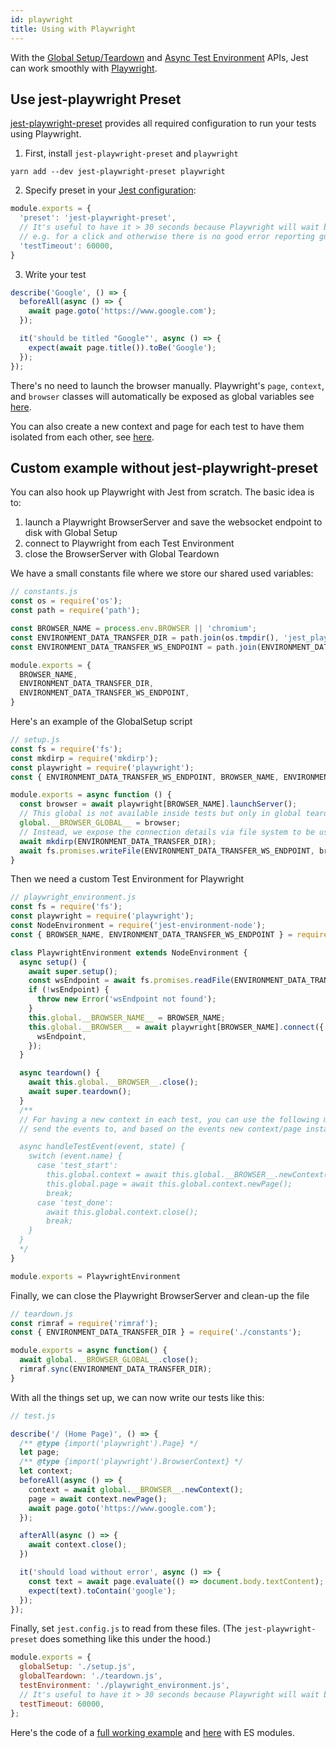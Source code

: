 ```yaml
---
id: playwright
title: Using with Playwright
---
```


With the [Global Setup/Teardown](Configuration.md#globalsetup-string) and [Async Test Environment](Configuration.md#testenvironment-string) APIs, Jest can work smoothly with [Playwright](https://github.com/microsoft/playwright).

## Use jest-playwright Preset

[jest-playwright-preset](https://github.com/playwright-community/jest-playwright) provides all required configuration to run your tests using Playwright.

1.  First, install `jest-playwright-preset` and `playwright`

```
yarn add --dev jest-playwright-preset playwright
```

2.  Specify preset in your [Jest configuration](Configuration.md):

```js
module.exports = {
  'preset': 'jest-playwright-preset',
  // It's useful to have it > 30 seconds because Playwright will wait by default up to 30 seconds
  // e.g. for a click and otherwise there is no good error reporting guaranteed.
  'testTimeout': 60000,
}
```

3.  Write your test

```js
describe('Google', () => {
  beforeAll(async () => {
    await page.goto('https://www.google.com');
  });

  it('should be titled "Google"', async () => {
    expect(await page.title()).toBe('Google');
  });
});
```

There's no need to launch the browser manually. Playwright's `page`, `context`, and `browser` classes will automatically be exposed as global variables see [here](https://github.com/playwright-community/jest-playwright#globals).

You can also create a new context and page for each test to have them isolated from each other, see [here](https://github.com/playwright-community/jest-playwright#reset-current-context).

## Custom example without jest-playwright-preset

You can also hook up Playwright with Jest from scratch. The basic idea is to:

1.  launch a Playwright BrowserServer and save the websocket endpoint to disk with Global Setup
2.  connect to Playwright from each Test Environment
3.  close the BrowserServer with Global Teardown

We have a small constants file where we store our shared used variables:

```js
// constants.js
const os = require('os');
const path = require('path');

const BROWSER_NAME = process.env.BROWSER || 'chromium';
const ENVIRONMENT_DATA_TRANSFER_DIR = path.join(os.tmpdir(), 'jest_playwright_global_setup');
const ENVIRONMENT_DATA_TRANSFER_WS_ENDPOINT = path.join(ENVIRONMENT_DATA_TRANSFER_DIR, 'ws_endpoint');

module.exports = {
  BROWSER_NAME,
  ENVIRONMENT_DATA_TRANSFER_DIR,
  ENVIRONMENT_DATA_TRANSFER_WS_ENDPOINT,
}
```

Here's an example of the GlobalSetup script

```js
// setup.js
const fs = require('fs');
const mkdirp = require('mkdirp');
const playwright = require('playwright');
const { ENVIRONMENT_DATA_TRANSFER_WS_ENDPOINT, BROWSER_NAME, ENVIRONMENT_DATA_TRANSFER_DIR } = require('./constants.js');

module.exports = async function () {
  const browser = await playwright[BROWSER_NAME].launchServer();
  // This global is not available inside tests but only in global teardown
  global.__BROWSER_GLOBAL__ = browser;
  // Instead, we expose the connection details via file system to be used in tests
  await mkdirp(ENVIRONMENT_DATA_TRANSFER_DIR);
  await fs.promises.writeFile(ENVIRONMENT_DATA_TRANSFER_WS_ENDPOINT, browser.wsEndpoint());
}
```

Then we need a custom Test Environment for Playwright

```js
// playwright_environment.js
const fs = require('fs');
const playwright = require('playwright');
const NodeEnvironment = require('jest-environment-node');
const { BROWSER_NAME, ENVIRONMENT_DATA_TRANSFER_WS_ENDPOINT } = require('./constants.js');

class PlaywrightEnvironment extends NodeEnvironment {
  async setup() {
    await super.setup();
    const wsEndpoint = await fs.promises.readFile(ENVIRONMENT_DATA_TRANSFER_WS_ENDPOINT, 'utf8');
    if (!wsEndpoint) {
      throw new Error('wsEndpoint not found');
    }
    this.global.__BROWSER_NAME__ = BROWSER_NAME;
    this.global.__BROWSER__ = await playwright[BROWSER_NAME].connect({
      wsEndpoint,
    });
  }

  async teardown() {
    await this.global.__BROWSER__.close();
    await super.teardown();
  }
  /**
  // For having a new context in each test, you can use the following method where Jest will internally
  // send the events to, and based on the events new context/page instances get created/closed.

  async handleTestEvent(event, state) {
    switch (event.name) {
      case 'test_start':
        this.global.context = await this.global.__BROWSER__.newContext();
        this.global.page = await this.global.context.newPage();
        break;
      case 'test_done':
        await this.global.context.close();
        break;
    }
  }
  */
}

module.exports = PlaywrightEnvironment
```

Finally, we can close the Playwright BrowserServer and clean-up the file

```js
// teardown.js
const rimraf = require('rimraf');
const { ENVIRONMENT_DATA_TRANSFER_DIR } = require('./constants');

module.exports = async function() {
  await global.__BROWSER_GLOBAL__.close();
  rimraf.sync(ENVIRONMENT_DATA_TRANSFER_DIR);
}
```

With all the things set up, we can now write our tests like this:

```js
// test.js

describe('/ (Home Page)', () => {
  /** @type {import('playwright').Page} */
  let page;
  /** @type {import('playwright').BrowserContext} */
  let context;
  beforeAll(async () => {
    context = await global.__BROWSER__.newContext();
    page = await context.newPage();
    await page.goto('https://www.google.com');
  });

  afterAll(async () => {
    await context.close();
  })

  it('should load without error', async () => {
    const text = await page.evaluate(() => document.body.textContent);
    expect(text).toContain('google');
  });
});
```

Finally, set `jest.config.js` to read from these files. (The `jest-playwright-preset` does something like this under the hood.)

```js
module.exports = {
  globalSetup: './setup.js',
  globalTeardown: './teardown.js',
  testEnvironment: './playwright_environment.js',
  // It's useful to have it > 30 seconds because Playwright will wait by default up to 30 seconds and otherwise there is no good error reporting guaranteed.
  testTimeout: 60000,
};
```

Here's the code of a [full working example](https://github.com/mxschmitt/jest-playwright-example) and [here](https://github.com/mxschmitt/jest-playwright-example-esm) with ES modules.
